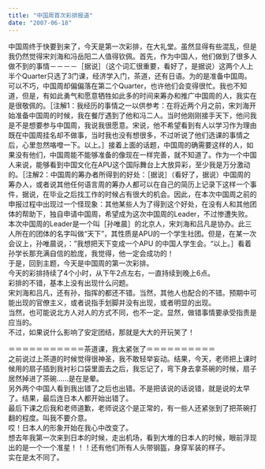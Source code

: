 ```yaml
---
title: "中国周首次彩排报道"
date: "2007-06-18"
---
```


中国周终于快要到来了，今天是第一次彩排，在大礼堂。虽然显得有些混乱，但是我仍然觉得宋刘海和冯岳阳二人值得钦佩。首先，作为中国人，他们做到了很多人做不到的事情－－－－［据说］（这个词汇很重要，看好了，是据说）这两个人上半个Quarter只选了3门课，经济学入门，茶道，还有日语。为的是准备中国周。可以不巧，中国周却偏偏落在第二个Quarter，也许他们会变得很忙。我也不知道，但是，有如此勇气和愿意牺牲如此多的时间来筹办和推广中国周的人，我实在是很敬佩的。［注解1：我经历的事情之一以供参考：在将近两个月之前，宋刘海开始准备中国周的时候，我在餐厅遇到了他和冯二人。当时他刚刚接手天下，他问我是不是想要参与中国周，我说我很愿意。宋说，他不希望看到有人以学习作为理由既在中国周挂名却不做事，当时我也没有想很多，不过听说了他们选课的事情之后，心里忽然咯噔一下。以上。］接着上面的话题，中国周的确需要这样的人，如果没有他们，中国周能不能够准备的像现在一样完善，就不知道了。作为一个中国人来说，能够看到中国文化在APU这个国际舞台上大放异彩，至少我是万分激动的。［注解2：中国周的筹办者所得到的好处：［据说］（看好了，据说）中国周的筹办人，或者说其他任何语言周的筹办人都可以在自己的简历上记录下这样一个事件，据说，在毕业之后找工作的时候占有很大的机会。因此，在本次中国周之前的申报过程中出现过一个怪现象：其他某些人为了得到这个好处，在没有人和其他团体的帮助下，独自申请中国周，希望成为这次中国周的Leader，不过惨遭失败。本次中国周的Leader是一个叫［孙唯晨］的北京人，宋刘海和吕凡是协办。此三人所在的团体的名字叫做“天下”，其性质是APU的一个学生社团。但是，在某一次会议上，孙唯晨说，：”我想把天下变成一个APU 的中国人学生会。“以上。］看着孙学长那充满自信的脸庞，我觉得，他一定会成功的！  
于是，回到主题，今天是中国周的第一次彩排。  
今天的彩排持续了4个小时，从下午2点左右，一直持续到晚上6点。  
彩排的不错，基本上没有出现什么问题。  
宋刘海和吕凡，还有孙，指挥的都还不错。当然，其他人也配合的不错。预期中可能出现的官僚主义，或者说指手划脚并没有出现，或者明显的出现。  
当然，也可能说北方人对人的方式不同，也不一定。显然，做错事情要承受指责是应当的。  
不过，如果说什么影响了安定团结，那就是大大的开玩笑了！  
  
＝＝＝＝＝＝＝＝＝＝＝茶道课，我太紧张了＝＝＝＝＝＝＝＝＝＝  
之前说过上茶道的时候觉得很神圣，我不敢轻举妄动。结果，今天，老师把上课时候用的扇子插到我衬衫口袋里面去之后，我忘记了，弯下身去拿茶碗的时候，扇子居然掉进了茶碗......是在是晕。  
另外两个中国人看到我出错了之后也出错。不是把该说的话说错，就是说的太早了。结果，最后连日本人都开始出错了。  
最后下课之后我和老师道歉，老师说这个是正常的，有一些人还紧张到了把茶碗打翻的程度。叫我不要介意。  
哎！日本人的形象开始在我心中改变了。  
想去年我第一次来到日本的时候，走出机场，看到大堆的日本人的时候，眼前浮现出的是一个一个准星！！！还有他们所有人头带钢盔，身穿军装的样子。  
实在是太不同了。
